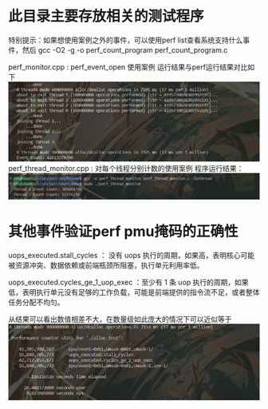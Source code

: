 # 此目录主要存放相关的测试程序

特别提示：如果想使用案例之外的事件，可以使用perf list查看系统支持什么事件，然后
gcc -O2 -g -o perf_count_program perf_count_program.c

perf_monitor.cpp : perf_event_open 使用案例
运行结果与perf运行结果对比如下
![Alt text](../image/image-4.png)
perf_thread_monitor.cpp :  对每个线程分别计数的使用案例
程序运行结果：
![Alt text](../image/image-3.png)

# 其他事件验证perf pmu掩码的正确性
uops_executed.stall_cycles ： 没有 uops 执行的周期，如果高，表明核心可能被资源冲突、数据依赖或前端瓶颈所阻塞，执行单元利用率低。

uops_executed.cycles_ge_1_uop_exec  ：至少有 1 条 uop 执行的周期，如果低，表明执行单元没有足够的工作负载，可能是前端提供的指令流不足，或者整体任务分配不均匀。

从结果可以看出数值相差不大，在数量级如此庞大的情况下可以近似等于
![Alt text](../image/image-5.png)
